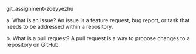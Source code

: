 git_assignment-zoeyyezhu

a. What is an issue?
An issue is a feature request, bug report, or task that needs to be addressed within a repository. 

b. What is a pull request?
A pull request is a way to propose changes to a repository on GitHub. 